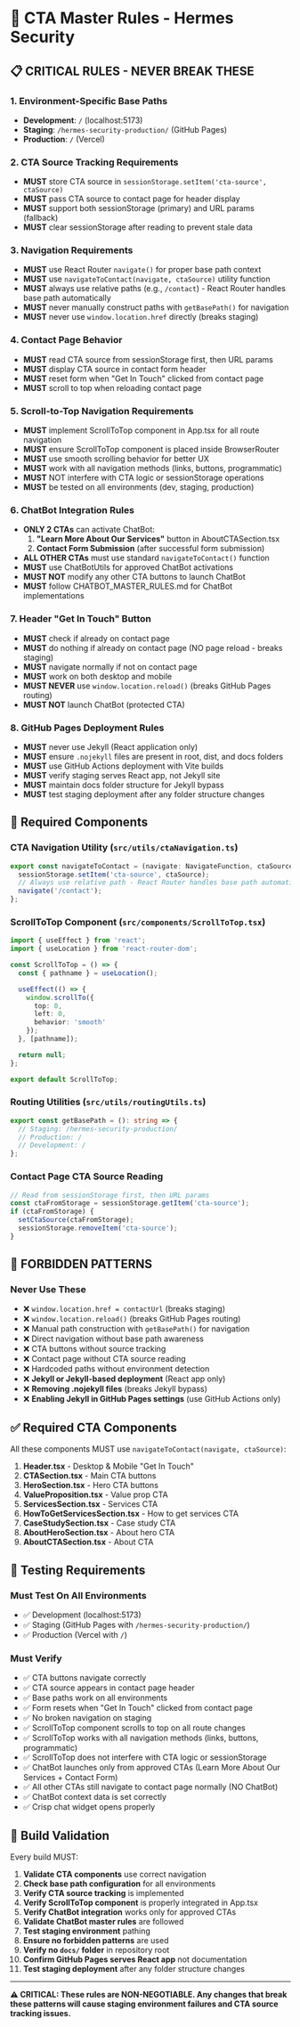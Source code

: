 # 🎯 CTA Master Rules - Hermes Security

## 📋 **CRITICAL RULES - NEVER BREAK THESE**

### **1. Environment-Specific Base Paths**
- **Development**: `/` (localhost:5173)
- **Staging**: `/hermes-security-production/` (GitHub Pages)
- **Production**: `/` (Vercel)

### **2. CTA Source Tracking Requirements**
- **MUST** store CTA source in `sessionStorage.setItem('cta-source', ctaSource)`
- **MUST** pass CTA source to contact page for header display
- **MUST** support both sessionStorage (primary) and URL params (fallback)
- **MUST** clear sessionStorage after reading to prevent stale data

### **3. Navigation Requirements**
- **MUST** use React Router `navigate()` for proper base path context
- **MUST** use `navigateToContact(navigate, ctaSource)` utility function
- **MUST** always use relative paths (e.g., `/contact`) - React Router handles base path automatically
- **MUST** never manually construct paths with `getBasePath()` for navigation
- **MUST** never use `window.location.href` directly (breaks staging)

### **4. Contact Page Behavior**
- **MUST** read CTA source from sessionStorage first, then URL params
- **MUST** display CTA source in contact form header
- **MUST** reset form when "Get In Touch" clicked from contact page
- **MUST** scroll to top when reloading contact page

### **5. Scroll-to-Top Navigation Requirements**
- **MUST** implement ScrollToTop component in App.tsx for all route navigation
- **MUST** ensure ScrollToTop component is placed inside BrowserRouter
- **MUST** use smooth scrolling behavior for better UX
- **MUST** work with all navigation methods (links, buttons, programmatic)
- **MUST** NOT interfere with CTA logic or sessionStorage operations
- **MUST** be tested on all environments (dev, staging, production)

### **6. ChatBot Integration Rules**
- **ONLY 2 CTAs** can activate ChatBot:
  1. **"Learn More About Our Services"** button in AboutCTASection.tsx
  2. **Contact Form Submission** (after successful form submission)
- **ALL OTHER CTAs** must use standard `navigateToContact()` function
- **MUST** use ChatBotUtils for approved ChatBot activations
- **MUST NOT** modify any other CTA buttons to launch ChatBot
- **MUST** follow CHATBOT_MASTER_RULES.md for ChatBot implementations

### **7. Header "Get In Touch" Button**
- **MUST** check if already on contact page
- **MUST** do nothing if already on contact page (NO page reload - breaks staging)
- **MUST** navigate normally if not on contact page
- **MUST** work on both desktop and mobile
- **MUST NEVER** use `window.location.reload()` (breaks GitHub Pages routing)
- **MUST NOT** launch ChatBot (protected CTA)

### **8. GitHub Pages Deployment Rules**
- **MUST** never use Jekyll (React application only)
- **MUST** ensure `.nojekyll` files are present in root, dist, and docs folders
- **MUST** use GitHub Actions deployment with Vite builds
- **MUST** verify staging serves React app, not Jekyll site
- **MUST** maintain docs folder structure for Jekyll bypass
- **MUST** test staging deployment after any folder structure changes

## 🔧 **Required Components**

### **CTA Navigation Utility** (`src/utils/ctaNavigation.ts`)
```typescript
export const navigateToContact = (navigate: NavigateFunction, ctaSource: string): void => {
  sessionStorage.setItem('cta-source', ctaSource);
  // Always use relative path - React Router handles base path automatically
  navigate('/contact');
};
```

### **ScrollToTop Component** (`src/components/ScrollToTop.tsx`)
```typescript
import { useEffect } from 'react';
import { useLocation } from 'react-router-dom';

const ScrollToTop = () => {
  const { pathname } = useLocation();

  useEffect(() => {
    window.scrollTo({
      top: 0,
      left: 0,
      behavior: 'smooth'
    });
  }, [pathname]);

  return null;
};

export default ScrollToTop;
```

### **Routing Utilities** (`src/utils/routingUtils.ts`)
```typescript
export const getBasePath = (): string => {
  // Staging: /hermes-security-production/
  // Production: /
  // Development: /
};
```

### **Contact Page CTA Source Reading**
```typescript
// Read from sessionStorage first, then URL params
const ctaFromStorage = sessionStorage.getItem('cta-source');
if (ctaFromStorage) {
  setCtaSource(ctaFromStorage);
  sessionStorage.removeItem('cta-source');
}
```

## 🚫 **FORBIDDEN PATTERNS**

### **Never Use These**
- ❌ `window.location.href = contactUrl` (breaks staging)
- ❌ `window.location.reload()` (breaks GitHub Pages routing)
- ❌ Manual path construction with `getBasePath()` for navigation
- ❌ Direct navigation without base path awareness
- ❌ CTA buttons without source tracking
- ❌ Contact page without CTA source reading
- ❌ Hardcoded paths without environment detection
- ❌ **Jekyll or Jekyll-based deployment** (React app only)
- ❌ **Removing .nojekyll files** (breaks Jekyll bypass)
- ❌ **Enabling Jekyll in GitHub Pages settings** (use GitHub Actions only)

## ✅ **Required CTA Components**

All these components MUST use `navigateToContact(navigate, ctaSource)`:

1. **Header.tsx** - Desktop & Mobile "Get In Touch"
2. **CTASection.tsx** - Main CTA buttons
3. **HeroSection.tsx** - Hero CTA buttons
4. **ValueProposition.tsx** - Value prop CTA
5. **ServicesSection.tsx** - Services CTA
6. **HowToGetServicesSection.tsx** - How to get services CTA
7. **CaseStudySection.tsx** - Case study CTA
8. **AboutHeroSection.tsx** - About hero CTA
9. **AboutCTASection.tsx** - About CTA

## 🧪 **Testing Requirements**

### **Must Test On All Environments**
- ✅ Development (localhost:5173)
- ✅ Staging (GitHub Pages with `/hermes-security-production/`)
- ✅ Production (Vercel with `/`)

### **Must Verify**
- ✅ CTA buttons navigate correctly
- ✅ CTA source appears in contact page header
- ✅ Base paths work on all environments
- ✅ Form resets when "Get In Touch" clicked from contact page
- ✅ No broken navigation on staging
- ✅ ScrollToTop component scrolls to top on all route changes
- ✅ ScrollToTop works with all navigation methods (links, buttons, programmatic)
- ✅ ScrollToTop does not interfere with CTA logic or sessionStorage
- ✅ ChatBot launches only from approved CTAs (Learn More About Our Services + Contact Form)
- ✅ All other CTAs still navigate to contact page normally (NO ChatBot)
- ✅ ChatBot context data is set correctly
- ✅ Crisp chat widget opens properly

## 🔄 **Build Validation**

Every build MUST:
1. **Validate CTA components** use correct navigation
2. **Check base path configuration** for all environments
3. **Verify CTA source tracking** is implemented
4. **Verify ScrollToTop component** is properly integrated in App.tsx
5. **Verify ChatBot integration** works only for approved CTAs
6. **Validate ChatBot master rules** are followed
7. **Test staging environment** pathing
8. **Ensure no forbidden patterns** are used
9. **Verify no `docs/` folder** in repository root
10. **Confirm GitHub Pages serves React app** not documentation
11. **Test staging deployment** after any folder structure changes

---

**⚠️ CRITICAL: These rules are NON-NEGOTIABLE. Any changes that break these patterns will cause staging environment failures and CTA source tracking issues.**
